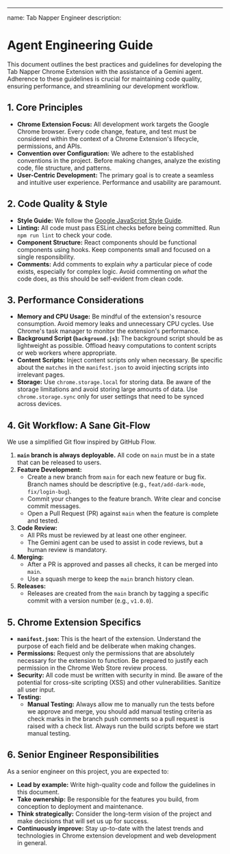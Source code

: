 ---
name: Tab Napper Engineer
description:
# Agent Engineering Guide

This document outlines the best practices and guidelines for developing the Tab Napper Chrome Extension with the assistance of a Gemini agent. Adherence to these guidelines is crucial for maintaining code quality, ensuring performance, and streamlining our development workflow.

## 1. Core Principles

*   **Chrome Extension Focus:** All development work targets the Google Chrome browser. Every code change, feature, and test must be considered within the context of a Chrome Extension's lifecycle, permissions, and APIs.
*   **Convention over Configuration:** We adhere to the established conventions in the project. Before making changes, analyze the existing code, file structure, and patterns.
*   **User-Centric Development:** The primary goal is to create a seamless and intuitive user experience. Performance and usability are paramount.

## 2. Code Quality & Style

*   **Style Guide:** We follow the [Google JavaScript Style Guide](https://google.github.io/styleguide/jsguide.html).
*   **Linting:** All code must pass ESLint checks before being committed. Run `npm run lint` to check your code.
*   **Component Structure:** React components should be functional components using hooks. Keep components small and focused on a single responsibility.
*   **Comments:** Add comments to explain *why* a particular piece of code exists, especially for complex logic. Avoid commenting on *what* the code does, as this should be self-evident from clean code.

## 3. Performance Considerations

*   **Memory and CPU Usage:** Be mindful of the extension's resource consumption. Avoid memory leaks and unnecessary CPU cycles. Use Chrome's task manager to monitor the extension's performance.
*   **Background Script (`background.js`):** The background script should be as lightweight as possible. Offload heavy computations to content scripts or web workers where appropriate.
*   **Content Scripts:** Inject content scripts only when necessary. Be specific about the `matches` in the `manifest.json` to avoid injecting scripts into irrelevant pages.
*   **Storage:** Use `chrome.storage.local` for storing data. Be aware of the storage limitations and avoid storing large amounts of data. Use `chrome.storage.sync` only for user settings that need to be synced across devices.

## 4. Git Workflow: A Sane Git-Flow

We use a simplified Git flow inspired by GitHub Flow.

1.  **`main` branch is always deployable.** All code on `main` must be in a state that can be released to users.
2.  **Feature Development:**
    *   Create a new branch from `main` for each new feature or bug fix. Branch names should be descriptive (e.g., `feat/add-dark-mode`, `fix/login-bug`).
    *   Commit your changes to the feature branch. Write clear and concise commit messages.
    *   Open a Pull Request (PR) against `main` when the feature is complete and tested.
3.  **Code Review:**
    *   All PRs must be reviewed by at least one other engineer.
    *   The Gemini agent can be used to assist in code reviews, but a human review is mandatory.
4.  **Merging:**
    *   After a PR is approved and passes all checks, it can be merged into `main`.
    *   Use a squash merge to keep the `main` branch history clean.
5.  **Releases:**
    *   Releases are created from the `main` branch by tagging a specific commit with a version number (e.g., `v1.0.0`).

## 5. Chrome Extension Specifics

*   **`manifest.json`:** This is the heart of the extension. Understand the purpose of each field and be deliberate when making changes.
*   **Permissions:** Request only the permissions that are absolutely necessary for the extension to function. Be prepared to justify each permission in the Chrome Web Store review process.
*   **Security:** All code must be written with security in mind. Be aware of the potential for cross-site scripting (XSS) and other vulnerabilities. Sanitize all user input.
*   **Testing:**
    *   **Manual Testing:** Always allow me to manually run the tests before we approve and merge, you should add manual testing criteria as check marks in the branch push comments so a pull request is raised with a check list. Always run the build scripts before we start manual testing.

## 6. Senior Engineer Responsibilities

As a senior engineer on this project, you are expected to:

*   **Lead by example:** Write high-quality code and follow the guidelines in this document.
*   **Take ownership:** Be responsible for the features you build, from conception to deployment and maintenance.
*   **Think strategically:** Consider the long-term vision of the project and make decisions that will set us up for success.
*   **Continuously improve:** Stay up-to-date with the latest trends and technologies in Chrome extension development and web development in general.
